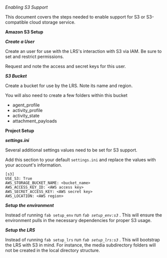 *Enabling S3 Support*

This document covers the steps needed to enable support for S3 or S3-compatible
cloud storage service.

**Amazon S3 Setup**

***Create a User***

Create an user for use with the LRS's interaction with S3 via IAM. Be
sure to set and restrict permissions.

Request and note the access and secret keys for this user.

***S3 Bucket***

Create a bucket for use by the LRS. Note its name and region.

You will also need to create a few folders within this bucket

 * agent_profile
 * activity_profile
 * activity_state
 * attachment_payloads


**Project Setup**


***settings.ini***

Several additional settings values need to be set for S3 support.

Add this section to your default `settings.ini` and replace the values
with your account's information.

```
[s3]
USE_S3: True
AWS_STORAGE_BUCKET_NAME: <bucket_name>
AWS_ACCESS_KEY_ID: <AWS access key>
AWS_SECRET_ACCESS_KEY: <AWS secret key>
AWS_LOCATION: <AWS region>

```

***Setup the environment***

Instead of running `fab setup_env` run *`fab setup_env:s3`* . This will
ensure the environment pulls in the necessary dependencies for proper S3
usage.


***Setup the LRS***

Instead of running `fab setup_lrs` run *`fab setup_lrs:s3`* . This will
bootstrap the LRS with S3 in mind. For instance, the media subdirectory
folders will not be created in the local directory structure.
